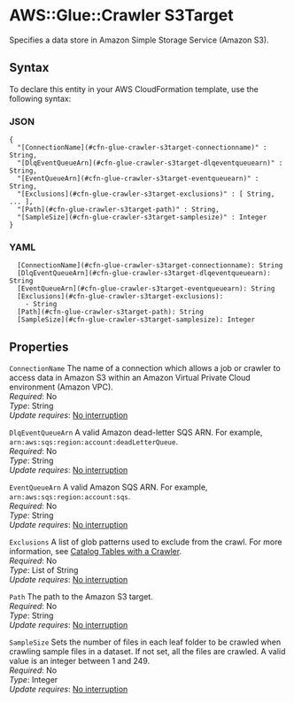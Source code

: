 # AWS::Glue::Crawler S3Target<a name="aws-properties-glue-crawler-s3target"></a>

Specifies a data store in Amazon Simple Storage Service \(Amazon S3\)\.

## Syntax<a name="aws-properties-glue-crawler-s3target-syntax"></a>

To declare this entity in your AWS CloudFormation template, use the following syntax:

### JSON<a name="aws-properties-glue-crawler-s3target-syntax.json"></a>

```
{
  "[ConnectionName](#cfn-glue-crawler-s3target-connectionname)" : String,
  "[DlqEventQueueArn](#cfn-glue-crawler-s3target-dlqeventqueuearn)" : String,
  "[EventQueueArn](#cfn-glue-crawler-s3target-eventqueuearn)" : String,
  "[Exclusions](#cfn-glue-crawler-s3target-exclusions)" : [ String, ... ],
  "[Path](#cfn-glue-crawler-s3target-path)" : String,
  "[SampleSize](#cfn-glue-crawler-s3target-samplesize)" : Integer
}
```

### YAML<a name="aws-properties-glue-crawler-s3target-syntax.yaml"></a>

```
  [ConnectionName](#cfn-glue-crawler-s3target-connectionname): String
  [DlqEventQueueArn](#cfn-glue-crawler-s3target-dlqeventqueuearn): String
  [EventQueueArn](#cfn-glue-crawler-s3target-eventqueuearn): String
  [Exclusions](#cfn-glue-crawler-s3target-exclusions): 
    - String
  [Path](#cfn-glue-crawler-s3target-path): String
  [SampleSize](#cfn-glue-crawler-s3target-samplesize): Integer
```

## Properties<a name="aws-properties-glue-crawler-s3target-properties"></a>

`ConnectionName`  <a name="cfn-glue-crawler-s3target-connectionname"></a>
The name of a connection which allows a job or crawler to access data in Amazon S3 within an Amazon Virtual Private Cloud environment \(Amazon VPC\)\.  
*Required*: No  
*Type*: String  
*Update requires*: [No interruption](https://docs.aws.amazon.com/AWSCloudFormation/latest/UserGuide/using-cfn-updating-stacks-update-behaviors.html#update-no-interrupt)

`DlqEventQueueArn`  <a name="cfn-glue-crawler-s3target-dlqeventqueuearn"></a>
A valid Amazon dead\-letter SQS ARN\. For example, `arn:aws:sqs:region:account:deadLetterQueue`\.  
*Required*: No  
*Type*: String  
*Update requires*: [No interruption](https://docs.aws.amazon.com/AWSCloudFormation/latest/UserGuide/using-cfn-updating-stacks-update-behaviors.html#update-no-interrupt)

`EventQueueArn`  <a name="cfn-glue-crawler-s3target-eventqueuearn"></a>
A valid Amazon SQS ARN\. For example, `arn:aws:sqs:region:account:sqs`\.  
*Required*: No  
*Type*: String  
*Update requires*: [No interruption](https://docs.aws.amazon.com/AWSCloudFormation/latest/UserGuide/using-cfn-updating-stacks-update-behaviors.html#update-no-interrupt)

`Exclusions`  <a name="cfn-glue-crawler-s3target-exclusions"></a>
A list of glob patterns used to exclude from the crawl\. For more information, see [Catalog Tables with a Crawler](https://docs.aws.amazon.com/glue/latest/dg/add-crawler.html)\.  
*Required*: No  
*Type*: List of String  
*Update requires*: [No interruption](https://docs.aws.amazon.com/AWSCloudFormation/latest/UserGuide/using-cfn-updating-stacks-update-behaviors.html#update-no-interrupt)

`Path`  <a name="cfn-glue-crawler-s3target-path"></a>
The path to the Amazon S3 target\.  
*Required*: No  
*Type*: String  
*Update requires*: [No interruption](https://docs.aws.amazon.com/AWSCloudFormation/latest/UserGuide/using-cfn-updating-stacks-update-behaviors.html#update-no-interrupt)

`SampleSize`  <a name="cfn-glue-crawler-s3target-samplesize"></a>
Sets the number of files in each leaf folder to be crawled when crawling sample files in a dataset\. If not set, all the files are crawled\. A valid value is an integer between 1 and 249\.  
*Required*: No  
*Type*: Integer  
*Update requires*: [No interruption](https://docs.aws.amazon.com/AWSCloudFormation/latest/UserGuide/using-cfn-updating-stacks-update-behaviors.html#update-no-interrupt)